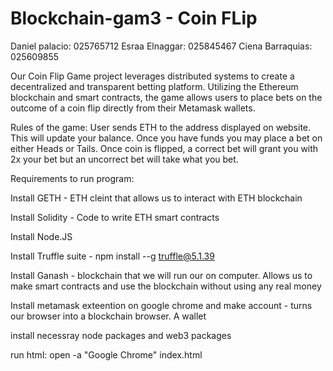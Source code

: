 # Blockchain-gam3 - Coin FLip
Daniel palacio: 025765712
Esraa Elnaggar: 025845467
Ciena Barraquias: 025609855

Our Coin Flip Game project leverages distributed systems to create a decentralized and transparent betting platform. Utilizing the Ethereum blockchain and smart contracts, the game allows users to place bets on the outcome of a coin flip directly from their Metamask wallets.

Rules of the game:
User sends ETH to the address displayed on website. This will update your balance. Once you have funds you may place a bet on either Heads or Tails. Once coin is flipped, a correct bet will grant you with 2x your bet but an uncorrect bet will take what you bet. 


Requirements to run program:

Install GETH - ETH cleint that allows us to interact with ETH blockchain

Install Solidity - Code to write ETH smart contracts 

Install Node.JS

Install Truffle suite - npm install --g truffle@5.1.39

Install Ganash - blockchain that we will run our on computer. Allows us to make smart 				                contracts and use the blockchain without using any real money

Install metamask exteention on google chrome and make account - turns our browser into a blockchain browser. A wallet


  
install necessray node packages and web3 packages

run html: open -a "Google Chrome" index.html 












